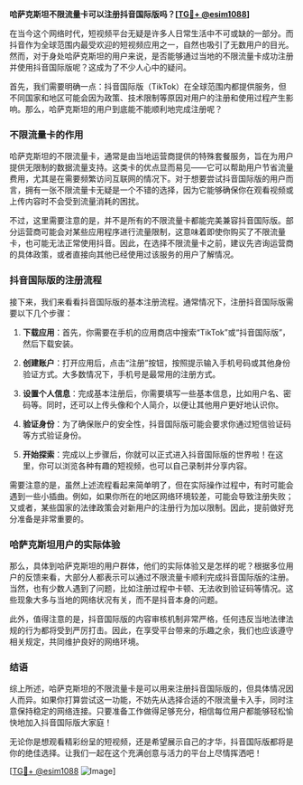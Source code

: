**哈萨克斯坦不限流量卡可以注册抖音国际版吗？[[TG💪+ @esim1088](https://t.me/s/esim1088)]**

在当今这个网络时代，短视频平台无疑是许多人日常生活中不可或缺的一部分。而抖音作为全球范围内最受欢迎的短视频应用之一，自然也吸引了无数用户的目光。然而，对于身处哈萨克斯坦的用户来说，是否能够通过当地的不限流量卡成功注册并使用抖音国际版呢？这成为了不少人心中的疑问。

首先，我们需要明确一点：抖音国际版（TikTok）在全球范围内都提供服务，但不同国家和地区可能会因为政策、技术限制等原因对用户的注册和使用过程产生影响。那么，哈萨克斯坦的用户到底能不能顺利地完成注册呢？

### 不限流量卡的作用

哈萨克斯坦的不限流量卡，通常是由当地运营商提供的特殊套餐服务，旨在为用户提供无限制的数据流量支持。这类卡的优点显而易见——它可以帮助用户节省流量费用，尤其是在需要频繁访问互联网的情况下。对于想要尝试抖音国际版的用户而言，拥有一张不限流量卡无疑是一个不错的选择，因为它能够确保你在观看视频或上传内容时不会受到流量消耗的困扰。

不过，这里需要注意的是，并不是所有的不限流量卡都能完美兼容抖音国际版。部分运营商可能会对某些应用程序进行流量限制，这意味着即使你购买了不限流量卡，也可能无法正常使用抖音。因此，在选择不限流量卡之前，建议先咨询运营商的具体政策，或者直接向其他已经使用过该服务的用户了解情况。

### 抖音国际版的注册流程

接下来，我们来看看抖音国际版的基本注册流程。通常情况下，注册抖音国际版需要以下几个步骤：

1. **下载应用**：首先，你需要在手机的应用商店中搜索“TikTok”或“抖音国际版”，然后下载安装。
   
2. **创建账户**：打开应用后，点击“注册”按钮，按照提示输入手机号码或其他身份验证方式。大多数情况下，手机号是最常用的注册方式。

3. **设置个人信息**：完成基本注册后，你需要填写一些基本信息，比如用户名、密码等。同时，还可以上传头像和个人简介，以便让其他用户更好地认识你。

4. **验证身份**：为了确保账户的安全性，抖音国际版可能会要求你通过短信验证码等方式验证身份。

5. **开始探索**：完成以上步骤后，你就可以正式进入抖音国际版的世界啦！在这里，你可以浏览各种有趣的短视频，也可以自己录制并分享内容。

需要注意的是，虽然上述流程看起来简单明了，但在实际操作过程中，有时可能会遇到一些小插曲。例如，如果你所在的地区网络环境较差，可能会导致注册失败；又或者，某些国家的法律政策会对新用户的注册行为加以限制。因此，提前做好充分准备是非常重要的。

### 哈萨克斯坦用户的实际体验

那么，具体到哈萨克斯坦的用户群体，他们的实际体验又是怎样的呢？根据多位用户的反馈来看，大部分人都表示可以通过不限流量卡顺利完成抖音国际版的注册。当然，也有少数人遇到了问题，比如注册过程中卡顿、无法收到验证码等情况。这些现象大多与当地的网络状况有关，而不是抖音本身的问题。

此外，值得注意的是，抖音国际版的内容审核机制非常严格，任何违反当地法律法规的行为都将受到严厉打击。因此，在享受平台带来的乐趣之余，我们也应该遵守相关规定，共同维护良好的网络环境。

### 结语

综上所述，哈萨克斯坦的不限流量卡是可以用来注册抖音国际版的，但具体情况因人而异。如果你打算尝试这一功能，不妨先从选择合适的不限流量卡入手，同时注意保持稳定的网络连接。只要准备工作做得足够充分，相信每位用户都能够轻松愉快地加入抖音国际版大家庭！

无论你是想观看精彩纷呈的短视频，还是希望展示自己的才华，抖音国际版都将是你的绝佳选择。让我们一起在这个充满创意与活力的平台上尽情挥洒吧！

[[TG💪+ @esim1088](https://t.me/s/esim1088) ![Image](https://i.postimg.cc/4NQfJmqS/Snipaste-2025-05-13-00-14-12.png)]